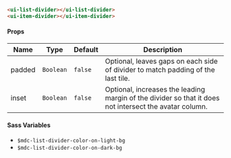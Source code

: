 ```html
<ui-list-divider></ui-list-divider>
<ui-item-divider></ui-item-divider>
```

#### Props

| Name   | Type      | Default | Description                                                                                            |
| ------ | --------- | ------- | ------------------------------------------------------------------------------------------------------ |
| padded | `Boolean` | `false` | Optional, leaves gaps on each side of divider to match padding of the last tile.                       |
| inset  | `Boolean` | `false` | Optional, increases the leading margin of the divider so that it does not intersect the avatar column. |

#### Sass Variables

- `$mdc-list-divider-color-on-light-bg`
- `$mdc-list-divider-color-on-dark-bg`
